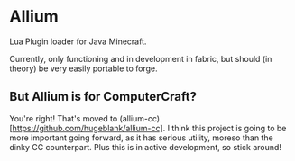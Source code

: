 # Allium
Lua Plugin loader for Java Minecraft.

Currently, only functioning and in development in fabric, but should (in theory) be very easily portable to forge.

## But Allium is for ComputerCraft?
You're right! That's moved to (allium-cc)[https://github.com/hugeblank/allium-cc]. I think this project is going to be
more important going forward, as it has serious utility, moreso than the dinky CC counterpart. Plus this is in active
development, so stick around!